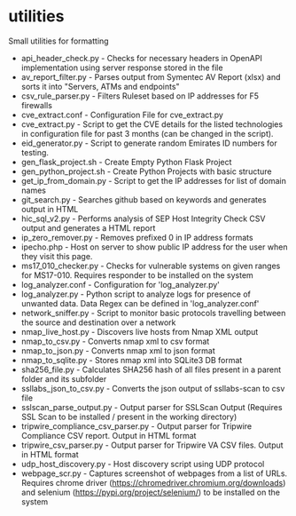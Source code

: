 # utilities

Small utilities for formatting

- api_header_check.py - Checks for necessary headers in OpenAPI implementation using server response stored in the file
- av_report_filter.py - Parses output from Symentec AV Report (xlsx) and sorts it into "Servers, ATMs and endpoints"
- csv_rule_parser.py - Filters Ruleset based on IP addresses for F5 firewalls
- cve_extract.conf - Configuration File for cve_extract.py
- cve_extract.py - Script to get the CVE details for the listed technologies in configuration file for past 3 months (can be changed in the script).
- eid_generator.py - Script to generate random Emirates ID numbers for testing.
- gen_flask_project.sh - Create Empty Python Flask Project
- gen_python_project.sh - Create Python Projects with basic structure
- get_ip_from_domain.py - Script to get the IP addresses for list of domain names
- git_search.py - Searches github based on keywords and generates output in HTML
- hic_sql_v2.py - Performs analysis of SEP Host Integrity Check CSV output and generates a HTML report
- ip_zero_remover.py - Removes prefixed 0 in IP address formats
- ipecho.php - Host on server to show public IP address for the user when they visit this page.
- ms17_010_checker.py - Checks for vulnerable systems on given ranges for MS17-010. Requires responder to be installed on the system
- log_analyzer.conf - Configuration for 'log_analyzer.py'
- log_analyzer.py - Python script to analyze logs for presence of unwanted data. Data Regex can be defined in 'log_analyzer.conf'
- network_sniffer.py - Script to monitor basic protocols travelling between the source and destination over a network
- nmap_live_host.py - Discovers live hosts from Nmap XML output
- nmap_to_csv.py - Converts nmap xml to csv format
- nmap_to_json.py - Converts nmap xml to json format
- nmap_to_sqlite.py - Stores nmap xml into SQLite3 DB format
- sha256_file.py - Calculates SHA256 hash of all files present in a parent folder and its subfolder
- ssllabs_json_to_csv.py - Converts the json output of ssllabs-scan to csv file
- sslscan_parse_output.py - Output parser for SSLScan Output (Requires SSL Scan to be installed / present in the working directory)
- tripwire_compliance_csv_parser.py - Output parser for Tripwire Compliance CSV report. Output in HTML format
- tripwire_csv_parser.py - Output parser for Tripwire VA CSV files. Output in HTML format
- udp_host_discovery.py - Host discovery script using UDP protocol
- webpage_scr.py - Captures screenshot of webpages from a list of URLs. Requires chrome driver (https://chromedriver.chromium.org/downloads) and selenium (https://pypi.org/project/selenium/) to be installed on the system
